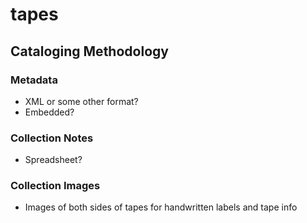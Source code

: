 # tapes

## Cataloging Methodology

### Metadata
- XML or some other format?
- Embedded?

### Collection Notes
- Spreadsheet?

### Collection Images
- Images of both sides of tapes for handwritten labels and tape info
